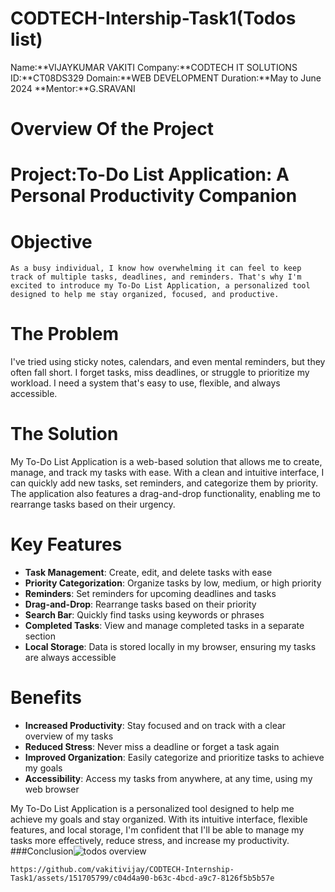 # CODTECH-Intership-Task1(Todos list)

Name:**VIJAYKUMAR VAKITI
Company:**CODTECH IT SOLUTIONS
ID:**CT08DS329
Domain:**WEB DEVELOPMENT
Duration:**May to June 2024
**Mentor:**G.SRAVANI

# Overview Of the Project

# Project:To-Do List Application: A Personal Productivity Companion

# Objective
    As a busy individual, I know how overwhelming it can feel to keep track of multiple tasks, deadlines, and reminders. That's why I'm excited to introduce my To-Do List Application, a personalized tool designed to help me stay organized, focused, and productive.

# The Problem
   I've tried using sticky notes, calendars, and even mental reminders, but they often fall short. I forget tasks, miss deadlines, or struggle to prioritize my workload. I need a system that's easy to use, flexible, and always accessible.

# The Solution
   My To-Do List Application is a web-based solution that allows me to create, manage, and track my tasks with ease. With a clean and intuitive interface, I can quickly add new tasks, set reminders, and categorize them by priority. The application also features a drag-and-drop functionality, enabling me to rearrange tasks based on their urgency.

# Key Features

 * **Task Management**: Create, edit, and delete tasks with ease
* **Priority Categorization**: Organize tasks by low, medium, or high priority
* **Reminders**: Set reminders for upcoming deadlines and tasks
* **Drag-and-Drop**: Rearrange tasks based on their priority
* **Search Bar**: Quickly find tasks using keywords or phrases
* **Completed Tasks**: View and manage completed tasks in a separate section
* **Local Storage**: Data is stored locally in my browser, ensuring my tasks are always accessible

# Benefits

* **Increased Productivity**: Stay focused and on track with a clear overview of my tasks
* **Reduced Stress**: Never miss a deadline or forget a task again
* **Improved Organization**: Easily categorize and prioritize tasks to achieve my goals
* **Accessibility**: Access my tasks from anywhere, at any time, using my web browser


My To-Do List Application is a personalized tool designed to help me achieve my goals and stay organized. With its intuitive interface, flexible features, and local storage, I'm confident that I'll be able to manage my tasks more effectively, reduce stress, and increase my productivity.
###Conclusion![todos overview](https://github.com/vakitivijay/CODTECH-Internship-Task1/assets/151705799/c04d4a90-b63c-4bcd-a9c7-8126f5b5b57e)


    
    https://github.com/vakitivijay/CODTECH-Internship-Task1/assets/151705799/c04d4a90-b63c-4bcd-a9c7-8126f5b5b57e
